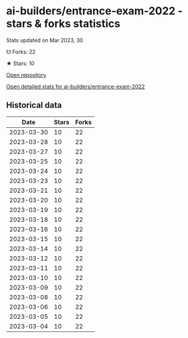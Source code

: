 # ai-builders/entrance-exam-2022 - stars & forks statistics

Stats updated on Mar 2023, 30

☋ Forks: 22

★ Stars: 10

[Open repository](https://github.com/ai-builders/entrance-exam-2022)

[Open detailed stats for ai-builders/entrance-exam-2022](https://reviewgithub.com/rep/ai-builders/entrance-exam-2022)

## Historical data
| Date | Stars | Forks |
|------|-------|-------|
| 2023-03-30 | 10 | 22 | 
| 2023-03-28 | 10 | 22 | 
| 2023-03-27 | 10 | 22 | 
| 2023-03-25 | 10 | 22 | 
| 2023-03-24 | 10 | 22 | 
| 2023-03-23 | 10 | 22 | 
| 2023-03-21 | 10 | 22 | 
| 2023-03-20 | 10 | 22 | 
| 2023-03-19 | 10 | 22 | 
| 2023-03-18 | 10 | 22 | 
| 2023-03-16 | 10 | 22 | 
| 2023-03-15 | 10 | 22 | 
| 2023-03-14 | 10 | 22 | 
| 2023-03-12 | 10 | 22 | 
| 2023-03-11 | 10 | 22 | 
| 2023-03-10 | 10 | 22 | 
| 2023-03-09 | 10 | 22 | 
| 2023-03-08 | 10 | 22 | 
| 2023-03-06 | 10 | 22 | 
| 2023-03-05 | 10 | 22 | 
| 2023-03-04 | 10 | 22 | 

